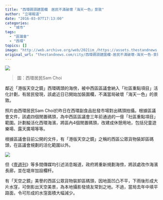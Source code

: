 ```yaml
---
title: "西環碼頭建圍欄　居民不滿破壞「海天一色」景致"
author: "立場報道"
date: "2016-03-07T17:13:00"
categories:
  - "城市"
tags:
  - "區議會"
  - "西環"
topics: []
image: "http://web.archive.org/web/2021im_/https://assets.thestandnews.com/media/photos/12801525_10205976323063234_2042685550415867245_n2028129_h8jKU.jpg"
original_url: "thestandnews.com/city/西環碼頭建圍欄-居民不滿破壞-海天一色-景致"
---
```

![](http://web.archive.org/web/2021im_/https://assets.thestandnews.com/media/photos/12801525_10205976323063234_2042685550415867245_n2028129_h8jKU.jpg)
> 圖：西環居民Sam Choi

鄰近「港版天空之鏡」西環碼頭的海傍，被中西區區議會納入「社區重點項目」活化計劃，有居民發現，該處近日已開始加裝圍欄，不滿當局破壞「海天一色」的景致。

照片由西環居民Sam Choi於昨日在西環副食品批發市場對出碼頭拍攝。根據區議會文件，該處四個閒置碼頭，為中西區區議會三年前通過的一億「社區重點項目」範圍。計劃擬活化西環海濱，將區內4個閒置碼頭，改建成休憩用地，包括兒童遊樂場、露天廣場等等。

根據區議會目前公開的文件，有「港版天空之鏡」之稱的西區公眾貨物裝卸區碼頭，在區議會規劃的活化範圍以外。

![](http://web.archive.org/web/2021im_/https://assets.thestandnews.com/media/photos/20160307-sky-01_UIhVS.png)

但《[壹週刊](http://web.archive.org/web/20211229061334/http://nextplus.nextmedia.com/news/%E6%99%82%E4%BA%8B%E8%A6%81%E8%81%9E/20160228/361823)》等多間傳媒均引述消息報道，政府將重新規劃海傍，將該處改作海濱長廊，並在堤岸加設欄杆。

有「天空之鏡」美譽的西區公眾貨物裝卸區碼頭，因地面凹凸不平，下雨後形成大片水窪，可倒影出天空美景，為本地攝影發燒友常到之地。不過，當局去年中填平路面，令可形成的水窪面積大幅減少。